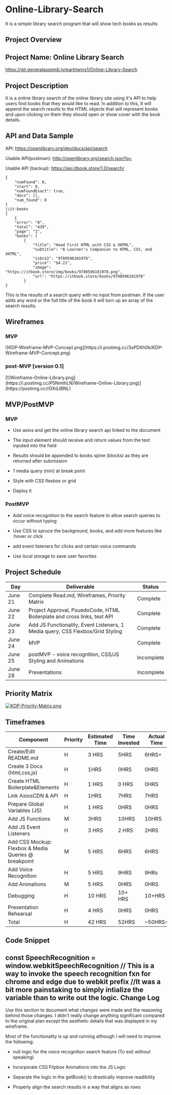 # Online-Library-Search
It is a simple library search program that will show tech books as results 

Project Overview
----------------

Project Name: Online Library Search
------------
https://git.generalassemb.ly/parktwins1/Online-Library-Search

Project Description
-------------------

It is a online library search of the online library site using it's API to help users find books that they would like to read. In addition to this, It will append the search
results to the HTML objects that will represent books and upon clicking on them they should open or show cover with the book details. 


API and Data Sample
-------------------


API: https://openlibrary.org/dev/docs/api/search

Usable API(postman): http://openlibrary.org/search.json?q=

Usable API (backup): https://api.itbook.store/1.0/search/ 

```
{
    "numFound": 0,
    "start": 0,
    "numFoundExact": true,
    "docs": [],
    "num_found": 0
}
//it-books
{
    {
    "error": "0",
    "total": "439",
    "page": "1",
    "books": [
        {
            "title": "Head First HTML with CSS & XHTML",
            "subtitle": "A Learner's Companion to HTML, CSS, and XHTML",
            "isbn13": "9780596101978",
            "price": "$4.21",
            "image": "https://itbook.store/img/books/9780596101978.png",
            "url": "https://itbook.store/books/9780596101978"
        }
}
```


This is the results of a search query with no input from postman. If the user adds any word or the full title of the book it will turn up an array of the search results.

Wireframes
----------
<h3>MVP</h3>
![KDP-Wireframe-MVP-Concept.png](https://i.postimg.cc/3xPDXh0k/KDP-Wireframe-MVP-Concept.png)


<h3>post-MVP [version 0.1]</h3>
[![Wireframe-Online-Library.png](https://i.postimg.cc/P5NmthLN/Wireframe-Online-Library.png)](https://postimg.cc/rDXdJBNL)




MVP/PostMVP
-----------

<h3>MVP</h3>

* Use axios and get the online library search api linked to the document

* The input element should receive and return values from the text inputed into the field  

* Results should be appended to books spine (blocks) as they are returned after submission 

* 1 media query (min) at break point

* Style with CSS flexbox or grid 

* Deploy it 


<h3>PostMVP</h3>

* Add voice recognition to the search feature to allow search queries to occur without typing

* Use CSS to spruce the background, books, and add more features like :hover or click

* add event listeners for clicks and certain voice commands

* Use local storage to save user favorites


Project Schedule
----------------

Day   |	Deliverable   |	Status
--------|----------------------------------------------------|---------------
June 21 | Complete Read.md, Wireframes, Priority Matrix | Complete
June 22 | Project Approval, PsuedoCode, HTML Boilerplate and cross links, test API|Complete
June 23 | Add JS Functionality, Event Listeners, 1 Media query, CSS Flexbox/Grid Styling |Complete
June 24 | MVP |Complete
June 25 | postMVP - voice recognition, CSS/JS Styling and Animations | Incomplete
June 28 | Presentations|Incomplete


Priority Matrix
---------------

[![KDP-Priority-Matrix.png](https://i.postimg.cc/BbXFB9rX/KDP-Priority-Matrix.png)](https://postimg.cc/8fgsT3PS)

Timeframes
----------

Component | Priority | Estimated Time | Time Invested | Actual Time
----------|----------|----------------|---------------|-------------
Create/Edit README.md | H | 3 HRS | 5HRS | 6HRS+
Create 3 Docs (html,css,js)| H | 1HRS | 0HRS | 0HRS
Create HTML Boilerplate&Elements| H | 1 HRS | 0 HRS | 0HRS
Link AxiosCDN & API | H | 1HRS | 7HRS | 7HRS
Prepare Global Variables (JS)| H | 1 HRS | 0HRS | 0HRS
Add JS Functions | M | 3HRS | 10HRS | 10HRS
Add JS Event Listeners | H | 3 HRS | 2 HRS | 2HRS
Add CSS Mockup: Flexbox & Media Queries @ breakpoint | M | 5 HRS | 6HRS | 6HRS
Add Voice Recognition | H | 5 HRS | 9HRS | 9HRs
Add Animations | M | 5 HRS | 0HRS | 0HRS
Debugging | H | 10 HRS | 10+ HRS | 10+HRS
Presentation Rehearsal | H | 4 HRS | 0HRS | 0HRS
Total | H | 42 HRS | 52HRS | ~50HRS+

Code Snippet
------------
const SpeechRecognition = window.webkitSpeechRecognition
// This is a way to invoke the speech recognition fxn for chrome and edge due to webkit prefix
//It was a bit more painstaking to simply intialize the variable than to write out the logic.
Change Log
----------
Use this section to document what changes were made and the reasoning behind those changes.
I didn't really change anything significant compared to the original plan except the aesthetic details that was displayed in my wireframe.

Most of the functionality is up and running although I will need to improve the following:

* null logic for the voice recognition search feature (To exit without speaking) 
 
* Incorporate CSS Flipbox Animations into the JS Logic

* Separate the logic in the getBook() to drastically improve readibility

* Properly align the search results in a way that aligns as rows  


